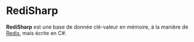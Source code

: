 # RediSharp

**RediSharp** est une base de donnée clé-valeur en mémoire, à la manière de [Redis](https://github.com/redis/redis), mais écrite en C#.
